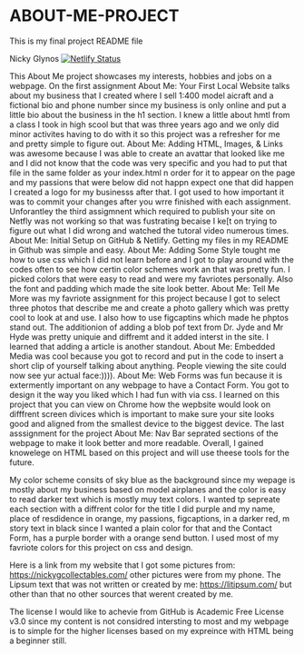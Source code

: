 # ABOUT-ME-PROJECT
This is my final project README file

Nicky Glynos
[![Netlify Status](https://api.netlify.com/api/v1/badges/86e95467-84fb-44df-9869-45f453a7f2c1/deploy-status)](https://app.netlify.com/sites/about-me-nickyg24/deploys)

This About Me project showcases my interests, hobbies and jobs on a webpage. On the first assignment About Me: Your First Local Website talks about my business that I created where I sell 1:400 model aicraft and a fictional bio and phone number since my business is only online and put a little bio about the business in the h1 section. I knew a little about hmtl from a class I took in high scool but that was three years ago and we only did minor activites having to do with it so this project was a refresher for me and pretty simple to figure out. About Me: Adding HTML, Images, & Links was awesome because I was able to create an avattar that looked like me and I did not know that the code was very specific and you had to put that file in the same folder as your index.html n order for it to appear on the page and my passions that were below did not happn expect one that did happen I created a logo for my businesss after that. I got used to how important it was to commit your changes after you wrre finished with each assignment. Unforantley the third assigmnent which required to publish your site on Netfly was not working so that was fustrating becaise I ke[t on trying to figure out what I did wrong and watched the tutoral video numerous times. About Me: Initial Setup on GitHub & Netlify. Getting my files in my README in Github was simple and easy. About Me: Adding Some Style tought me how to use css which I did not learn before and I got to play around with the codes often to see how certin color schemes work an that was pretty fun. I picked colors that were easy to read and were my favriotes personally. Also the font and padding which made the site look better. About Me: Tell Me More was my favriote assignment for this project because I got to select three photos that describe me and create a photo gallery which was pretty cool to look at and use. I also how to use figcaptins which made he phptos stand out. The additionion of adding a blob pof text from Dr. Jyde and Mr Hyde was pretty uniquie and diffremt and it added interst in the site. I learned that adding a article is another standout. About Me: Embedded Media was cool because you got to record and put in the code to insert a short clip of yourself talking about anything. People viewing the site could now see yur actual face:)))). About Me: Web Forms was fun because it is extermently important on any webpage to have a Contact Form. You got to design it the way you liked which I had fun with via css. I learned on this project that you can view on Chrome how the wepbsite would look on difffrent screen divices which is important to make sure your site looks good and aligned from the smallest device to the biggest device. The last asssignment for the project About Me: Nav Bar seprated sections of the webpage to make it look better and more readable. Overall, I gained knowelege on HTML based on this project and will use theese tools for the future. 

My color scheme consits of sky blue as the background since my wepage is mostly about my business based on model airplanes and the color is easy to read darker text which is mostly muy text colors. I wanted tp sepreate each section with a diffrent color for the title I did purple and my name, place of resdidence in orange, my passions, figcaptions, in a darker red, m story text in black since I wanted a plain color for that and the Contact Form, has a purple border with a orange send button. I used most of my favriote colors for this project on css and design.


Here is a link from my website that I got some pictures from: https://nickygcollectables.com/ other pictures were from my phone. The Lipsum text that was not written or created by me: https://litipsum.com/ but other than that no other sources that werent created by me.


The license I would like to achevie from GitHub is Academic Free License v3.0 since my content is not considred intersting to most and my webpage is to simple for the higher licenses based on my expreince with HTML being a beginner still. 
